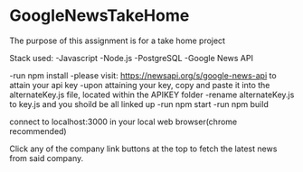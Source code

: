 # GoogleNewsTakeHome
The purpose of this assignment is for a take home project

Stack used:
-Javascript
-Node.js
-PostgreSQL
-Google News API

-run npm install
-please visit: https://newsapi.org/s/google-news-api to attain your api key
-upon attaining your key, copy and paste it into the alternateKey.js file, located within the APIKEY folder
-rename alternateKey.js to key.js and you shoild be all linked up
-run npm start
-run npm build

connect to localhost:3000 in your local web browser(chrome recommended)

Click any of the company link buttons at the top to fetch the latest news from said company.
